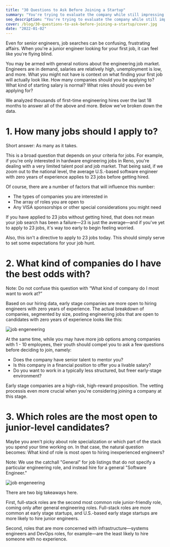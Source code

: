 ```yaml
---
title: "30 Questions to Ask Before Joining a Startup"
summary: "You're trying to evaluate the company while still impressing your interviewers, and that balance can be tricky. At the same time, candidates have a tendency to make this process harder than it needs to be by being uncertain of what they actually want out of a company."
seo_description: "You're trying to evaluate the company while still impressing your interviewers, and that balance can be tricky."
cover: /blog/30-questions-to-ask-before-joining-a-startup/cover.jpg
date: "2022-01-02"
---
```


Even for senior engineers, job searches can be confusing, frustrating affairs. When you're a junior engineer looking for your first job, it can feel like you're flying blind.

You may be armed with general notions about the engineering job market. Engineers are in demand, salaries are relatively high, unemployment is low, and more. What you might not have is context on what finding your first job will actually look like. How many companies should you be applying to? What kind of starting salary is normal? What roles should you even be applying for?

We analyzed thousands of first-time engineering hires over the last 18 months to answer all of the above and more. Below we've broken down the data.

# 1. How many jobs should I apply to?

Short answer: As many as it takes.

This is a broad question that depends on your criteria for jobs. For example, if you're only interested in hardware engineering jobs in Reno, you're dealing with a very limited talent pool and job market. That being said, if we zoom out to the national level, the average U.S.-based software engineer with zero years of experience applies to 23 jobs before getting hired.

Of course, there are a number of factors that will influence this number:

- The types of companies you are interested in
- The array of roles you are open to
- Any VISA sponsorships or other special considerations you might need

If you have applied to 23 jobs without getting hired, that does not mean your job search has been a failure—23 is just the average—and if you've yet to apply to 23 jobs, it's way too early to begin feeling worried.

Also, this isn't a directive to apply to 23 jobs today. This should simply serve to set some expectations for your job hunt.

# 2. What kind of companies do I have the best odds with?

Note: Do not confuse this question with “What kind of company do I most want to work at?”

Based on our hiring data, early stage companies are more open to hiring engineers with zero years of experience. The actual breakdown of companies, segmented by size, posting engineering jobs that are open to candidates with zero years of experience looks like this:

![job engeneering](/blog/the-truth-about-finding-your-first-engineering-job/one.png)

At the same time, while you may have more job options among companies with 1 - 10 employees, their youth should compel you to ask a few questions before deciding to join, namely:

- Does the company have senior talent to mentor you?
- Is this company in a financial position to offer you a livable salary?
- Do you want to work in a typically less structured, but freer early-stage environment?

Early stage companies are a high-risk, high-reward proposition. The vetting processis even more crucial when you're considering joining a company at this stage.

# 3. Which roles are the most open to junior-level candidates?

Maybe you aren't picky about role specialization or which part of the stack you spend your time working on. In that case, the natural question becomes: What kind of role is most open to hiring inexperienced engineers?

Note: We use the catchall "General" for job listings that do not specify a particular engineering role, and instead hire for a general "Software Engineer."

![job engeneering](/blog/the-truth-about-finding-your-first-engineering-job/two.png)

There are two big takeaways here.

First, full-stack roles are the second most common role junior-friendly role, coming only after general engineering roles. Full-stack roles are more common at early stage startups, and U.S.-based early stage startups are more likely to hire junior engineers.

Second, roles that are more concerned with infrastructure—systems engineers and DevOps roles, for example—are the least likely to hire someone with no experience.
